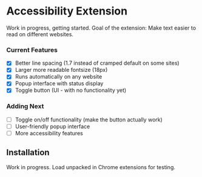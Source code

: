 # Accessibility Extension

Work in progress, getting started.
Goal of the extension: Make text easier to read on different websites.

### Current Features
- [X] Better line spacing (1.7 instead of cramped default on some sites)
- [X] Larger more readable fontsize (18px)
- [X] Runs automatically on any website
- [X] Popup interface with status display
- [X] Toggle button (UI - with no functionality yet)

### Adding Next
- [ ] Toggle on/off functionality (make the button actually work)
- [ ] User-friendly popup interface
- [ ] More accessibility features

## Installation
Work in progress. Load unpacked in Chrome extensions for testing.
